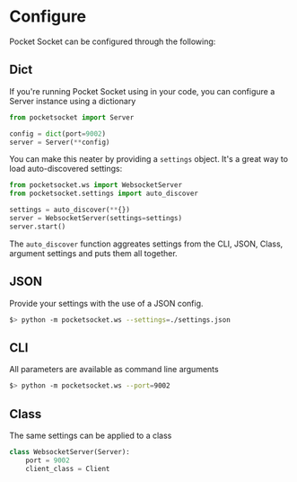 # Configure

Pocket Socket can be configured through the following:

## Dict

If you're running Pocket Socket using in your code, you can configure a Server instance using a dictionary

```py
from pocketsocket import Server

config = dict(port=9002)
server = Server(**config)
```

You can make this neater by providing a `settings` object. It's a great way to load auto-discovered settings:

```py
from pocketsocket.ws import WebsocketServer
from pocketsocket.settings import auto_discover

settings = auto_discover(**{})
server = WebsocketServer(settings=settings)
server.start()
```

The `auto_discover` function aggreates settings from the CLI, JSON, Class, argument settings and puts them all together.

## JSON

Provide your settings with the use of a JSON config.

```bash
$> python -m pocketsocket.ws --settings=./settings.json
```

## CLI

All parameters are available as command line arguments

```bash
$> python -m pocketsocket.ws --port=9002
```

## Class

The same settings can be applied to a class

```py
class WebsocketServer(Server):
    port = 9002
    client_class = Client

```

